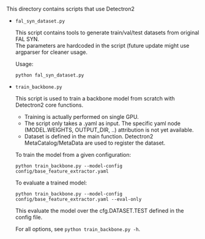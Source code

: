 
This directory contains scripts that use Detectron2

* `fal_syn_dataset.py`

   This script contains tools to generate train/val/test datasets from original FAL SYN.  
   The parameters are hardcoded in the script (future update might use argparser for cleaner usage.  

   Usage:  
   ```  
   python fal_syn_dataset.py  
   ```  

* `train_backbone.py`

   This script is used to train a backbone model from scratch with Detectron2 core functions.  
   * Training is actually performed on single GPU.  
   * The script only takes a .yaml as input. The specific yaml node (MODEL.WEIGHTS, OUTPUT_DIR, ..) attribution is not yet available.  
   * Dataset is defined in the main function. Detectron2 MetaCatalog/MetaData are used to register the dataset.

   To train the model from a given configuration:  
   ```  
   python train_backbone.py --model-config config/base_feature_extractor.yaml  
   ```  

   To evaluate a trained model:  
   ```  
   python train_backbone.py --model-config config/base_feature_extractor.yaml --eval-only  
   ```  
   This evaluate the model over the cfg.DATASET.TEST defined in the config file.  

   For all options, see `python train_backbone.py -h`.